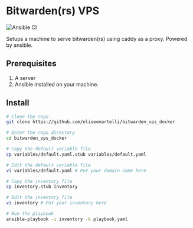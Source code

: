 # Bitwarden(rs) VPS

![Ansible CI](https://github.com/eliseomartelli/bitwarden_vps_docker/workflows/Ansible%20CI/badge.svg)

Setups a machine to serve bitwarden(rs) using caddy as a proxy.
Powered by ansible.

## Prerequisites

1. A server
2. Ansible installed on your machine.

## Install

```bash 
# Clone the repo
git clone https://github.com/eliseomartelli/bitwarden_vps_docker

# Enter the repo directory
cd bitwarden_vps_docker

# Copy the default variable file
cp variables/default.yaml.stub variables/default.yaml

# Edit the default variable file
vi variables/default.yaml # Put your domain name here

# Copy the inventory file
cp inventory.stub inventory

# Edit the inventory file
vi inventory # Put your inventory here

# Run the playbook
ansible-playbook -i inventory -k playbook.yaml
```
